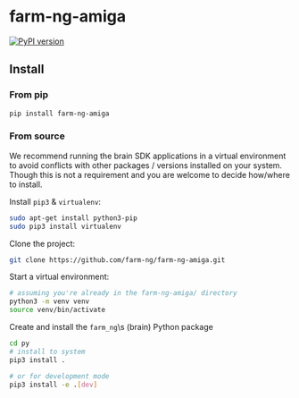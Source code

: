 # farm-ng-amiga

[![PyPI version](https://badge.fury.io/py/farm-ng-amiga.svg)](https://pypi.org/project/farm-ng-amiga)

## Install

### From pip

```bash
pip install farm-ng-amiga
```

### From source

We recommend running the brain SDK applications in a virtual environment to avoid conflicts with other packages / versions installed on your system.
Though this is not a requirement and you are welcome to decide how/where to install.

Install `pip3` & `virtualenv`:

```bash
sudo apt-get install python3-pip
sudo pip3 install virtualenv
```

Clone the project:

```bash
git clone https://github.com/farm-ng/farm-ng-amiga.git
```

Start a virtual environment:

```bash
# assuming you're already in the farm-ng-amiga/ directory
python3 -m venv venv
source venv/bin/activate
```

Create and install the ``farm_ng``\s (brain) Python package

```bash
cd py
# install to system
pip3 install .
```

```bash
# or for development mode
pip3 install -e .[dev]
```
